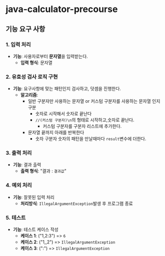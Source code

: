 # java-calculator-precourse

## 기능 요구 사항

### 1. 입력 처리

- **기능**: 사용자로부터 **문자열**을 입력받는다.
    - **입력 형식**: 문자열

### 2. 유효성 검사 로직 구현

- **기능**: 요구사항에 맞는 패턴인지 검사하고, 덧셈을 진행한다.
    - **알고리즘**:
        - 일반 구분자만 사용하는 문자열 or 커스텀 구분자를 사용하는 문자열 인지 구분
            - 숫자로 시작해서 숫자로 끝난다
            - `//(커스텀 구분자)\n`의 형태로 시작하고,숫자로 끝난다.
                - 커스텀 구분자를 구분자 리스트에 추가한다.
        - 문자열 끝까지 아래를 반복한다
            - 숫자 구분자 숫자의 패턴을 만날때마다 `result`변수에 더한다.

### 3. 출력 처리

- **기능**: 결과 출력
    - **출력 형식**: "결과 : `결과값`"

### 4. 예외 처리

- **기능**: 잘못된 입력 처리
    - **처리방식**: `IllegalArgumentException`발생 후 프로그램 종료

### 5. 테스트

- **기능**: 테스트 케이스 작성
    - **케이스 1**: ("1,2:3") => `6`
    - **케이스 2**: ("1,,2") => `IllegalArgumentException`
    - **케이스 3**: (":") => `IllegalArgumentException`